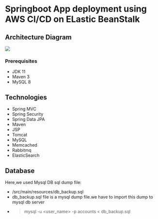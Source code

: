 # Springboot App deployment using AWS CI/CD on ELastic BeanStalk
## Architecture Diagram
![](https://github.com/ashnike/java-app-elastic_beanstalk/blob/main/elastic-bean.webp)
### Prerequisites
- JDK 11 
- Maven 3 
- MySQL 8

## Technologies 
- Spring MVC
- Spring Security
- Spring Data JPA
- Maven
- JSP
- Tomcat
- MySQL
- Memcached
- Rabbitmq
- ElasticSearch

## Database
Here,we used Mysql DB 
sql dump file:
- /src/main/resources/db_backup.sql
- db_backup.sql file is a mysql dump file.we have to import this dump to mysql db server
- > mysql -u <user_name> -p accounts < db_backup.sql


